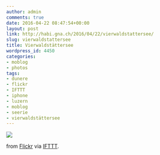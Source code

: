 ```yaml
---
author: admin
comments: true
date: 2016-04-22 08:47:54+00:00
layout: post
link: http://habi.gna.ch/2016/04/22/vierwaldstattersee/
slug: vierwaldstattersee
title: Vierwaldstättersee
wordpress_id: 4450
categories:
- moblog
- photos
tags:
- dunere
- flickr
- IFTTT
- iphone
- luzern
- moblog
- seerie
- vierwaldstättersee
---
```


![](http://ift.tt/1YKfDYV)  
  

from [Flickr](http://flic.kr/p/Gu81Ac) via [IFTTT](http://ift.tt/1c4nCfM).
